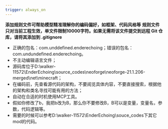 ```yaml
---
trigger: always_on
---
```


**添加规则文件可帮助模型精准理解你的编码偏好，如框架、代码风格等**
**规则文件只对当前工程生效，单文件限制10000字符。如果无需将该文件提交到远程 Git 仓库，请将其添加到 .gitignore**

* 正确的包名：com.unddefined.enderechoing；错误的包名：com.undundefined.enderechoing。
* 不主动编辑语言文件；
* 源码库位于D:\walker-11572\EnderEchoing\source_codes\neoforge\neoforge-21.1.206-merged\net\minecraft；
* 在编码前，先查看源代码的架构，不要阅览具体内容，不要直接搜索，根据他的架构和类名寻找可能有用的方法；
* 自动在合适的时机使用MCP工具。
* 假如你修改了b，我把b改为B，那么你不要修改B，B可以是变量，变量名，参数，代码逻辑等。
* 需要的时候可以参考D:\walker-11572\EnderEchoing\souce_codes下其它mod的代码。
